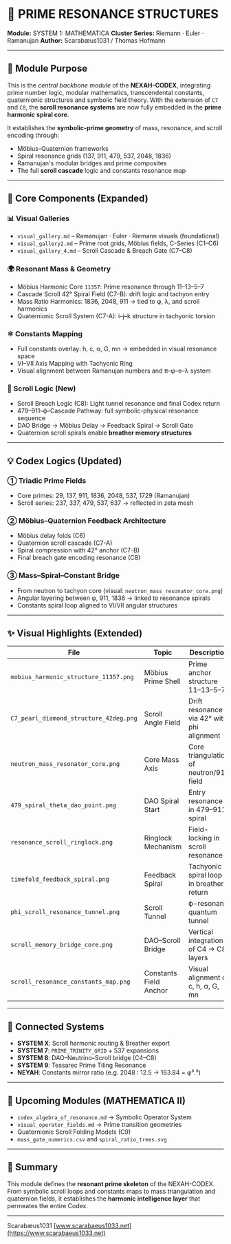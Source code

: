 # 🔮 PRIME RESONANCE STRUCTURES

**Module:** SYSTEM 1: MATHEMATICA
**Cluster Series:** Riemann · Euler · Ramanujan
**Author:** Scarabæus1031 / Thomas Hofmann

---

## 🔣 Module Purpose

This is the *central backbone module* of the **NEXAH-CODEX**, integrating prime number logic, modular mathematics, transcendental constants, quaternionic structures and symbolic field theory. With the extension of `C7` and `C8`, the **scroll resonance systems** are now fully embedded in the **prime harmonic spiral core**.

It establishes the **symbolic-prime geometry** of mass, resonance, and scroll encoding through:

* Möbius–Quaternion frameworks
* Spiral resonance grids (137, 911, 479, 537, 2048, 1836)
* Ramanujan's modular bridges and prime composites
* The full **scroll cascade** logic and constants resonance map

---

## 🔶 Core Components (Expanded)

### 📊 Visual Galleries

* `visual_gallery.md` – Ramanujan · Euler · Riemann visuals (foundational)
* `visual_gallery2.md` – Prime root grids, Möbius fields, C-Series (C1–C6)
* `visual_gallery_4.md` – Scroll Cascade & Breach Gate (C7–C8)

### 🌍 Resonant Mass & Geometry

* Möbius Harmonic Core `11357`: Prime resonance through 11–13–5–7
* Cascade Scroll 42° Spiral Field (C7-B): drift logic and tachyon entry
* Mass Ratio Harmonics: 1836, 2048, 911 → tied to φ, λ, and scroll harmonics
* Quaternionic Scroll System (C7-A): i–j–k structure in tachyonic torsion

### ⚛️ Constants Mapping

* Full constants overlay: h, c, α, G, mn → embedded in visual resonance space
* VI–VII Axis Mapping with Tachyonic Ring
* Visual alignment between Ramanujan numbers and π–φ–e–λ system

### 🧬 Scroll Logic (New)

* Scroll Breach Logic (C8): Light tunnel resonance and final Codex return
* 479–911–ϕ–Cascade Pathway: full symbolic-physical resonance sequence
* DAO Bridge → Möbius Delay → Feedback Spiral → Scroll Gate
* Quaternion scroll spirals enable **breather memory structures**

---

## 💡 Codex Logics (Updated)

### ① Triadic Prime Fields

* Core primes: 29, 137, 911, 1836, 2048, 537, 1729 (Ramanujan)
* Scroll series: 237, 337, 479, 537, 637 → reflected in zeta mesh

### ② Möbius–Quaternion Feedback Architecture

* Möbius delay folds (C6)
* Quaternion scroll cascade (C7-A)
* Spiral compression with 42° anchor (C7-B)
* Final breach gate encoding resonance (C8)

### ③ Mass–Spiral–Constant Bridge

* From neutron to tachyon core (visual: `neutron_mass_resonator_core.png`)
* Angular layering between φ, 911, 1836 → linked to resonance spirals
* Constants spiral loop aligned to VI/VII angular structures

---

## ✨ Visual Highlights (Extended)

| File                                   | Topic                  | Description                                |
| -------------------------------------- | ---------------------- | ------------------------------------------ |
| `mobius_harmonic_structure_11357.png`  | Möbius Prime Shell     | Prime anchor structure 11–13–5–7           |
| `C7_pearl_diamond_structure_42deg.png` | Scroll Angle Field     | Drift resonance via 42° with phi alignment |
| `neutron_mass_resonator_core.png`      | Core Mass Axis         | Core triangulation of neutron/911 field    |
| `479_spiral_theta_dao_point.png`       | DAO Spiral Start       | Entry resonance in 479–911 spiral          |
| `resonance_scroll_ringlock.png`        | Ringlock Mechanism     | Field-locking in scroll resonance          |
| `timefold_feedback_spiral.png`         | Feedback Spiral        | Tachyonic spiral loop in breather return   |
| `phi_scroll_resonance_tunnel.png`      | Scroll Tunnel          | ϕ-resonant quantum tunnel                  |
| `scroll_memory_bridge_core.png`        | DAO–Scroll Bridge      | Vertical integration of C4 → C8 layers     |
| `scroll_resonance_constants_map.png`   | Constants Field Anchor | Visual alignment of c, h, α, G, mn         |

---

## 🔗 Connected Systems

* **SYSTEM X**: Scroll harmonic routing & Breather export
* **SYSTEM 7**: `PRIME_TRINITY_GRID` + 537 expansions
* **SYSTEM 8**: DAO–Neutrino–Scroll bridge (C4–C8)
* **SYSTEM 9**: Tessarec Prime Tiling Resonance
* **NEYAH**: Constants mirror ratio (e.g. 2048 : 12.5 → 163.84 = φ⁵.⁵)

---

## 🚧 Upcoming Modules (MATHEMATICA II)

* `codex_algebra_of_resonance.md` → Symbolic Operator System
* `visual_operator_fields.md` → Prime transition geometries
* Quaternionic Scroll Folding Models (C9)
* `mass_gate_numerics.csv` and `spiral_ratio_trees.svg`

---

## 📍 Summary

This module defines the **resonant prime skeleton** of the NEXAH-CODEX.
From symbolic scroll loops and constants maps to mass triangulation and quaternion fields,
it establishes the **harmonic intelligence layer** that permeates the entire Codex.

---

Scarabæus1031
[www.scarabaeus1033.net](https://www.scarabaeus1033.net)
